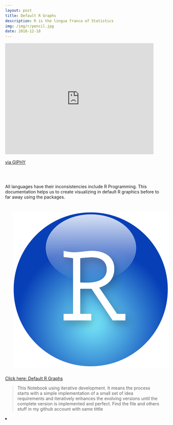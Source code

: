 ```yaml
---
layout: post
title: Default R Graphs
description: R is the lingua franca of Statistics
img: /img/r/pencil.jpg
date: 2018-12-18
---
```


<iframe src="https://giphy.com/embed/l4FGzAPvg5PbZrVlK" width="480" height="360" frameBorder="0" class="giphy-embed" allowFullScreen></iframe><p><a href="https://giphy.com/gifs/drawing-writing-stopmotion-l4FGzAPvg5PbZrVlK">via GIPHY</a></p>
<Br>
<Br>



All languages have their inconsistencies include R Programming. This documentation helps us to create visualizing in default R graphics before to far away using the packages.


<img class="col one right" src="/img/r/r-studio.png" style="padding:25px">
<Br>
<a href="https://itsmecevi.github.io/default-r-graphs/">Click here: Default R Graphs</a>

> This Notebook using iterative development. It means the process starts with a simple implementation of a small set of idea requirements and iteratively enhances the evolving versions until the complete version is implemented and perfect.
> Find the file and others stuff in my github account with same tittle
<li>
<a id="icon" href="https://github.com/itsmecevi" target="_blank"><i class="fa fa-github fa-fw fa-2x"></i></a>
</li>

